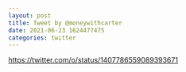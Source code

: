```yaml
--- 
layout: post 
title: Tweet by @moneywithcarter 
date: 2021-06-23 1624477475 
categories: twitter 
--- 
```

https://twitter.com/o/status/1407786559089393671